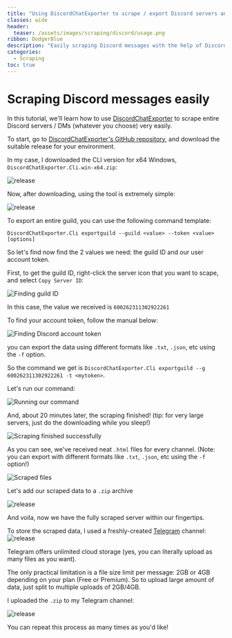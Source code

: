 ```yaml
---
title: "Using DiscordChatExporter to scrape / export Discord servers and DMs"
classes: wide
header:
  teaser: /assets/images/scraping/discord/usage.png
ribbon: DodgerBlue
description: "Easily scraping Discord messages with the help of DiscordChatExporter, an open-source tool"
categories:
  - Scraping
toc: true
---
```

# Scraping Discord messages easily

In this tutorial, we'll learn how to use [DiscordChatExporter](https://github.com/Tyrrrz/DiscordChatExporter) to scrape entire Discord servers / DMs (whatever you choose) very easily.

To start, go to [DiscordChatExporter's GitHub repository](https://github.com/Tyrrrz/DiscordChatExporter), and download the suitable release for your environment.

In my case, I downloaded the CLI version for x64 Windows, `DiscordChatExporter.Cli.win-x64.zip`:

![release](/assets/images/scraping/discord/release.png)

Now, after downloading, using the tool is extremely simple:

![release](/assets/images/scraping/discord/usage.png)

To export an entire guild, you can use the following command template:
```
DiscordChatExporter.Cli exportguild --guild <value> --token <value> [options]
```

So let's find now find the 2 values we need: the guild ID and our user account token.

First, to get the guild ID, right-click the server icon that you want to scape, and select `Copy Server ID`:

![Finding guild ID](/assets/images/scraping/discord/copyguild.png)

In this case, the value we received is `600262311302922261`

To find your account token, follow the manual below:

![Finding Discord account token](/assets/images/scraping/discord/findtoken.png)

you can export the data using different formats like `.txt`, `.json`, etc using the `-f` option.

So the command we get is `DiscordChatExporter.Cli exportguild --g 600262311302922261 -t <mytoken>`.


Let's run our command:

 ![Running our command](/assets/images/scraping/discord/scraping-cli.png)

And, about 20 minutes later, the scraping finished! (tip: for very large servers, just do the downloading while you sleep!)


 ![Scraping finished successfully](/assets/images/scraping/discord/success.png)
 
As you can see, we've received neat `.html` files for every channel. (Note: you can export with different formats like `.txt`, `.json`, etc using the `-f` option!)

 ![Scraped files](/assets/images/scraping/discord/files.png)

Let's add our scraped data to a `.zip` archive

 ![release](/assets/images/scraping/discord/addtoarchive.png)

 And voila, now we have the fully scraped server within our fingertips.

 To store the scraped data, I used a freshly-created [Telegram](https://web.telegram.org) channel:
![release](/assets/images/scraping/discord/telegramchannel.png)

Telegram offers unlimited cloud storage (yes, you can literally upload as many files as you want).

The only practical limitation is a file size limit per message: 2GB or 4GB depending on your plan (Free or Premium). So to upload large amount of data, just split to multiple uploads of 2GB/4GB.


I uploaded the `.zip` to my Telegram channel:

 ![release](/assets/images/scraping/discord/upload.png)

 You can repeat this process as many times as you'd like!




